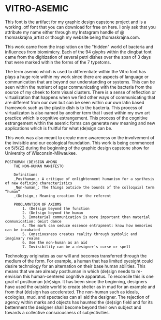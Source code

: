 # VITRO-ASEMIC
This font is the artifact for my graphic design capstone project and is a working .otf font that you can download for free on here. I only ask that you attribute my name either through my Instagram handle of @ thomaskrajna_artist or though my website being thomaskrajna.com. 

This work came from the inspiration on the "hidden" world of bacteria and influences from biomimicry. Each of the 94 glyphs within the dingbat font came from the digitization of several petri dishes over the span of 3 days that were marked within the forms of the 7 typetoms.

The term asemic which is used to differentiate within the Vitro font has plays a huge role within my work since there are aspects of language or communication that are beyond our understanding or systems. This can be seen within the nutrient of agar communicating with the bacteria from the source of my cheek to form visual clusters. There is a sense of reflection or virtualization that happens when we find other ways of communicating that are different from our own but can be seen within our own latin based framework such as the plastic dish is to the bacteria. This process of virtualizaton is also named by another term that I used within my own art practice which is cognitive estrangement. This process of the cognitive estrangement within the asemic forms can generate new meaning and new applications which is fruitful for what (de)sign can be.

This work was also meant to create more awareness on the involvement of the invisible and our ecological foundation. This work is being commenced on 5/5/22 during the beginning of the graphic design capstone show for University of Wisconsin-Milwaukee. 

	POSTHUMAN (DE)SIGN AMONG 
        THE NON-HUMAN MANIFESTO
        
        Definitions
    	_Posthuman_: A critique of enlightenment humanism for a synthesis of new defining characteristics
    	_Non-human_: The things outside the bounds of the colloquial term “human”
    	_(De)sign_: Meaning creation for the referent

        PROCLAMATION OF AXIOMS
            1. (De)sign beyond the function
            2. (De)sign beyond the human
            3. Inmaterial communication is more important than material communication: Geist dance
            4. The mark can seduce essence entrapment: know how memories can be incubated
            5. Consciousness creates reality through symbolic and imaginary realms  
            6. Use the non-human as an aid
            7. Invisibility can be a designer’s curse or spell
    
Technology originates as our will and becomes transferred through the medium of the form. For example, a human that has limited eyesight could desire technology for an alternation on their base human abilities. This means that we are already posthuman in which (de)sign needs to re-envision this human-centered cognitive apparatus. To reconcile this is one goal of posthuman (de)sign. It has been since the beginning, designers have used the outside world to create shelter as in mud for an example and from that (de)sign has accelerated. The non-human such as ideals, ecologies, mud, and spectacles can all aid the designer. The rejection of agency within marks and objects has haunted the (de)sign field and for its betterment the designer shall become beyond their own subject and towards a collective consciousness of subjectivities.
